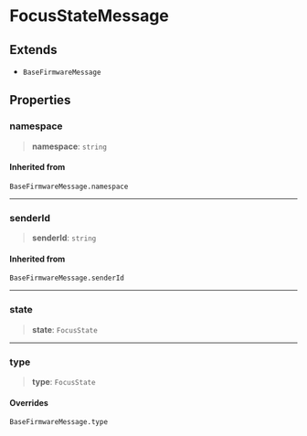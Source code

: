 # FocusStateMessage

## Extends

- `BaseFirmwareMessage`

## Properties

### namespace

> **namespace**: `string`

#### Inherited from

`BaseFirmwareMessage.namespace`

***

### senderId

> **senderId**: `string`

#### Inherited from

`BaseFirmwareMessage.senderId`

***

### state

> **state**: `FocusState`

***

### type

> **type**: `FocusState`

#### Overrides

`BaseFirmwareMessage.type`

